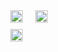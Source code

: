 <div style="display: flex; justify-content: center; align-items: flex-start;">
  <div style="display: flex; flex-direction: column; align-items: flex-start;">
    <img style="width: 100%;" src="https://github-readme-stats.vercel.app/api?username=justincdavis&count_private=true&show_icons=true&include_all_commits=false&hide_border=true&hide_title=true" />
    <img style="width: 100%; margin-top: 10px;" src="https://github-readme-streak-stats.herokuapp.com/?user=justincdavis&hide_border=true" />
  </div>
  <div style="margin-left: 20px;">
    <img style="width: 100%;" src="https://github-readme-stats.vercel.app/api/top-langs/?username=justincdavis&hide=php" />
  </div>
</div>

